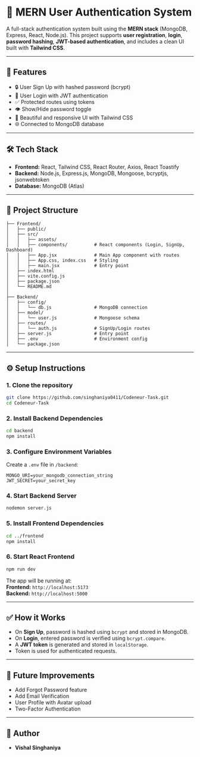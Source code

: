 # 🔐 MERN User Authentication System

A full-stack authentication system built using the **MERN stack** (MongoDB, Express, React, Node.js). This project supports **user registration**, **login**, **password hashing**, **JWT-based authentication**, and includes a clean UI built with **Tailwind CSS**.

---


## 🚀 Features

- 🔒 User Sign Up with hashed password (bcrypt)
- 🔑 User Login with JWT authentication
- ✅ Protected routes using tokens
- 👁️ Show/Hide password toggle
- 🎨 Beautiful and responsive UI with Tailwind CSS
- 🌐 Connected to MongoDB database

---

## 🛠️ Tech Stack

- **Frontend:** React, Tailwind CSS, React Router, Axios, React Toastify
- **Backend:** Node.js, Express.js, MongoDB, Mongoose, bcryptjs, jsonwebtoken
- **Database:** MongoDB (Atlas)

---

## 📂 Project Structure

```
├── Frontend/
│   ├── public/
│   ├── src/
│   │   ├── assets/              
│   │   ├── components/          # React components (Login, SignUp, Dashboard)
│   │   ├── App.jsx              # Main App component with routes
│   │   ├── App.css, index.css   # Styling
│   │   ├── main.jsx             # Entry point
│   ├── index.html
│   ├── vite.config.js
│   ├── package.json
│   └── README.md
│
├── Backend/
│   ├── config/
│   │   └── db.js                # MongoDB connection
│   ├── model/
│   │   └── user.js              # Mongoose schema
│   ├── routes/
│   │   └── auth.js              # SignUp/Login routes
│   ├── server.js                # Entry point
│   ├── .env                     # Environment config
│   └── package.json
```

---

## ⚙️ Setup Instructions

### 1. Clone the repository

```bash
git clone https://github.com/singhaniya0411/Codeneur-Task.git
cd Codeneur-Task
```

### 2. Install Backend Dependencies

```bash
cd backend
npm install
```

### 3. Configure Environment Variables

Create a `.env` file in `/backend`:

```env
MONGO_URI=your_mongodb_connection_string
JWT_SECRET=your_secret_key
```

### 4. Start Backend Server

```bash
nodemon server.js
```

### 5. Install Frontend Dependencies

```bash
cd ../frontend
npm install
```

### 6. Start React Frontend

```bash
npm run dev
```

The app will be running at:  
**Frontend:** `http://localhost:5173`  
**Backend:** `http://localhost:5000`

---

## ✅ How it Works

- On **Sign Up**, password is hashed using `bcrypt` and stored in MongoDB.
- On **Login**, entered password is verified using `bcrypt.compare`.
- A **JWT token** is generated and stored in `localStorage`.
- Token is used for authenticated requests.

---


## 🧪 Future Improvements

- Add Forgot Password feature
- Add Email Verification
- User Profile with Avatar upload
- Two-Factor Authentication

---

## 👤 Author

- **Vishal Singhaniya**
